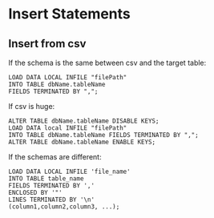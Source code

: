 # Insert Statements

## Insert from csv

If the schema is the same between csv and the target table:
```mariadb
LOAD DATA LOCAL INFILE "filePath" 
INTO TABLE dbName.tableName 
FIELDS TERMINATED BY ",";
```

If csv is huge:
```mariadb
ALTER TABLE dbName.tableName DISABLE KEYS;
LOAD DATA local INFILE "filePath" 
INTO TABLE dbName.tableName FIELDS TERMINATED BY ",";
ALTER TABLE dbName.tableName ENABLE KEYS;
```

If the schemas are different:
```mariadb
LOAD DATA LOCAL INFILE 'file_name'
INTO TABLE table_name
FIELDS TERMINATED BY ','
ENCLOSED BY '"'
LINES TERMINATED BY '\n'
(column1,column2,column3, ...);
```
